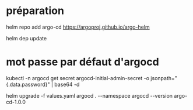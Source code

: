 # préparation
helm repo add argo-cd https://argoproj.github.io/argo-helm

helm dep update


# mot passe par défaut d'argocd

kubectl -n argocd get secret argocd-initial-admin-secret -o jsonpath="{.data.password}" | base64 -d

helm upgrade -f values.yaml argocd . --namespace argocd
 --version argo-cd-1.0.0 